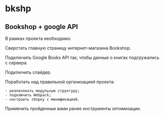 # bkshp
 Bookshop + google API
--------------------------
В рамках проекта необходимо:

Сверстать главную страницу интернет-магазина Bookshop.
 
Подключить Google Books API так, чтобы данные о книгах подгружались с сервера.

Подключить слайдер.

Поработать над правильной организацией проекта:

	- реализовать модульную структуру;
	- подключить Webpack;
	- настроить сборку с минификацией.

Применить пройденные вами ранее инструменты оптимизации.

